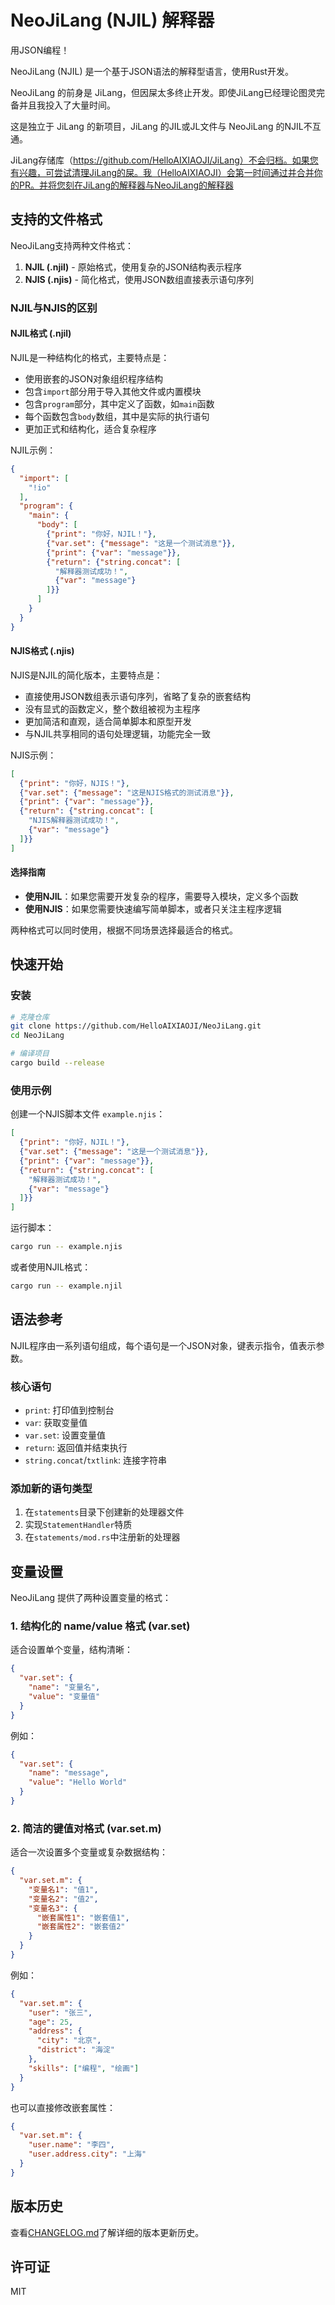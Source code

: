 # NeoJiLang (NJIL) 解释器

用JSON编程！

NeoJiLang (NJIL) 是一个基于JSON语法的解释型语言，使用Rust开发。

NeoJiLang 的前身是 JiLang，但因屎太多终止开发。即使JiLang已经理论图灵完备并且我投入了大量时间。

这是独立于 JiLang 的新项目，JiLang 的JIL或JL文件与 NeoJiLang 的NJIL不互通。

JiLang存储库（https://github.com/HelloAIXIAOJI/JiLang）不会归档。如果您有兴趣，可尝试清理JiLang的屎。我（HelloAIXIAOJI）会第一时间通过并合并你的PR。并将您刻在JiLang的解释器与NeoJiLang的解释器

## 支持的文件格式

NeoJiLang支持两种文件格式：

1. **NJIL (.njil)** - 原始格式，使用复杂的JSON结构表示程序
2. **NJIS (.njis)** - 简化格式，使用JSON数组直接表示语句序列

### NJIL与NJIS的区别

#### NJIL格式 (.njil)

NJIL是一种结构化的格式，主要特点是：

- 使用嵌套的JSON对象组织程序结构
- 包含`import`部分用于导入其他文件或内置模块
- 包含`program`部分，其中定义了函数，如`main`函数
- 每个函数包含`body`数组，其中是实际的执行语句
- 更加正式和结构化，适合复杂程序

NJIL示例：
```json
{
  "import": [
    "!io"
  ],
  "program": {
    "main": {
      "body": [
        {"print": "你好，NJIL！"},
        {"var.set": {"message": "这是一个测试消息"}},
        {"print": {"var": "message"}},
        {"return": {"string.concat": [
          "解释器测试成功！",
          {"var": "message"}
        ]}}
      ]
    }
  }
}
```

#### NJIS格式 (.njis)

NJIS是NJIL的简化版本，主要特点是：

- 直接使用JSON数组表示语句序列，省略了复杂的嵌套结构
- 没有显式的函数定义，整个数组被视为主程序
- 更加简洁和直观，适合简单脚本和原型开发
- 与NJIL共享相同的语句处理逻辑，功能完全一致

NJIS示例：
```json
[
  {"print": "你好，NJIS！"},
  {"var.set": {"message": "这是NJIS格式的测试消息"}},
  {"print": {"var": "message"}},
  {"return": {"string.concat": [
    "NJIS解释器测试成功！",
    {"var": "message"}
  ]}}
]
```

#### 选择指南

- **使用NJIL**：如果您需要开发复杂的程序，需要导入模块，定义多个函数
- **使用NJIS**：如果您需要快速编写简单脚本，或者只关注主程序逻辑

两种格式可以同时使用，根据不同场景选择最适合的格式。

## 快速开始

### 安装

```bash
# 克隆仓库
git clone https://github.com/HelloAIXIAOJI/NeoJiLang.git
cd NeoJiLang

# 编译项目
cargo build --release
```

### 使用示例

创建一个NJIS脚本文件 `example.njis`：

```json
[
  {"print": "你好，NJIL！"},
  {"var.set": {"message": "这是一个测试消息"}},
  {"print": {"var": "message"}},
  {"return": {"string.concat": [
    "解释器测试成功！",
    {"var": "message"}
  ]}}
]
```

运行脚本：

```bash
cargo run -- example.njis
```

或者使用NJIL格式：

```bash
cargo run -- example.njil
```

## 语法参考

NJIL程序由一系列语句组成，每个语句是一个JSON对象，键表示指令，值表示参数。

### 核心语句

- `print`: 打印值到控制台
- `var`: 获取变量值
- `var.set`: 设置变量值
- `return`: 返回值并结束执行
- `string.concat`/`txtlink`: 连接字符串

### 添加新的语句类型

1. 在`statements`目录下创建新的处理器文件
2. 实现`StatementHandler`特质
3. 在`statements/mod.rs`中注册新的处理器

## 变量设置

NeoJiLang 提供了两种设置变量的格式：

### 1. 结构化的 name/value 格式 (var.set)

适合设置单个变量，结构清晰：

```json
{
  "var.set": {
    "name": "变量名",
    "value": "变量值"
  }
}
```

例如：

```json
{
  "var.set": {
    "name": "message",
    "value": "Hello World"
  }
}
```

### 2. 简洁的键值对格式 (var.set.m)

适合一次设置多个变量或复杂数据结构：

```json
{
  "var.set.m": {
    "变量名1": "值1",
    "变量名2": "值2",
    "变量名3": {
      "嵌套属性1": "嵌套值1",
      "嵌套属性2": "嵌套值2"
    }
  }
}
```

例如：

```json
{
  "var.set.m": {
    "user": "张三",
    "age": 25,
    "address": {
      "city": "北京",
      "district": "海淀"
    },
    "skills": ["编程", "绘画"]
  }
}
```

也可以直接修改嵌套属性：

```json
{
  "var.set.m": {
    "user.name": "李四",
    "user.address.city": "上海"
  }
}
```

## 版本历史

查看[CHANGELOG.md](CHANGELOG.md)了解详细的版本更新历史。

## 许可证

MIT